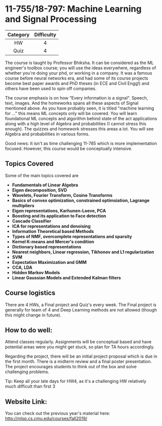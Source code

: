 # 11-755/18-797: Machine Learning and Signal Processing 

| Category | Difficulty |
|:-:       | :-:        |
| HW       | 4     |
| Quiz     | 4     |

The course is taught by Professor Bhiksha. It can be considered as the ML engineer's toolbox course;  you will use the ideas everywhere, regardless of whether you're doing your phd, or working in a company.  It was a famous course before neural networks era, and had some of its course projects become best paper awards and PhD theses (in ECE and Civil Engg!) and others have been used to spin off companies.

The course emphasis is on how “Every information is a signal". Speech, text, images. And the homeworks spans all these aspects of Signal mentioned above. As you have probably seen, it is titled "machine learning for ..." this means ML concepts only will be covered. You will learn foundational ML concepts and algorithm behind state of the act applications along with a high level of Algebra and probabilities (I cannot stress this enough). The quizzes and homework stresses this areas a lot. You will see Algebra and probabilities in various forms.

Good news: It isn't as time challenging 11-785 which is more implementation focused. However, this course would be conceptually intensive.

## Topics Covered

Some of the main topics covered are
- **Fundamentals of Linear Algebra**
- **Eigen decomposition, SVD**
- **Wavelets, Fourier Transform, Cosine Transforms**
- **Basics of convex optimization, constrained optimsiation, Lagrange multipliers**
- **Eigen representations, Karhunen-Loeve, PCA**
- **Boosting and its application to Face detection**
- **Cascade Classifier**
- **ICA for representations and denoising**
- **Information Theoretical based Methods**
- **Types of NMF, overcomplete representations and sparsity**
- **Kernel K-means and Mercer's condition**
- **Dictionary based representations**
- **Nearest neighbors, Linear regression, Tikhonov and L1 regularization**
- **SVM**
- **Expectation Maximization and GMM**
- **CCA, LDA**
- **Hidden Markov Models**
- **Linear Gaussian Models and Extended Kalman filters**

## Course logistics
There are 4 HWs, a Final project and Quiz's every week. The Final project is generally for team of 4 and Deep Learning methods are not allowed (though this might change in future).

## How to do well:
Attend classes regularly. Assignments will be conceptual based and have potential areas were you might get stuck, so plan for TA hours accordingly.

Regarding the project, there will be an initial project proposal which is due in 
the first month. There is a midterm review and a final poster presentation. The project encourages students to think out of the box and solve challenging problems.

Tip: Keep all your late days for HW4, as it's a challenging HW relatively much difficult than first 3

## Website Link:
You can check out the previous year's material here: http://mlsp.cs.cmu.edu/courses/fall2019/
